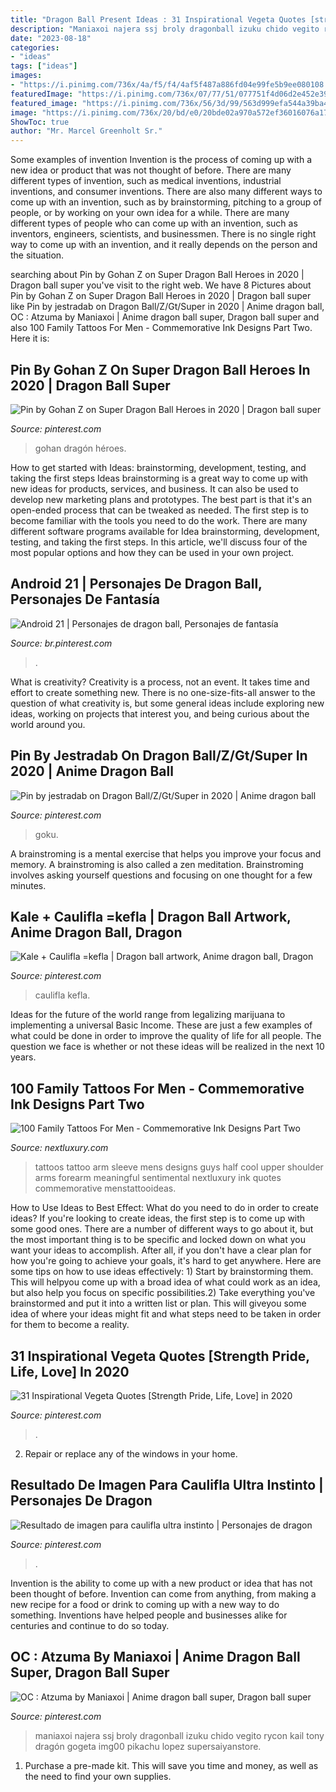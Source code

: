 ```yaml
---
title: "Dragon Ball Present Ideas : 31 Inspirational Vegeta Quotes [strength Pride, Life, Love] In 2020"
description: "Maniaxoi najera ssj broly dragonball izuku chido vegito rycon kail tony dragón gogeta img00 pikachu lopez supersaiyanstore"
date: "2023-08-18"
categories:
- "ideas"
tags: ["ideas"]
images:
- "https://i.pinimg.com/736x/4a/f5/f4/4af5f487a886fd04e99fe5b9ee080108.jpg"
featuredImage: "https://i.pinimg.com/736x/07/77/51/077751f4d06d2e452e393492c3a55151.jpg"
featured_image: "https://i.pinimg.com/736x/56/3d/99/563d999efa544a39ba4c57248486c283.jpg"
image: "https://i.pinimg.com/736x/20/bd/e0/20bde02a970a572ef36016076a176069.jpg"
ShowToc: true
author: "Mr. Marcel Greenholt Sr."
---
```



Some examples of invention
Invention is the process of coming up with a new idea or product that was not thought of before. There are many different types of invention, such as medical inventions, industrial inventions, and consumer inventions. 
There are also many different ways to come up with an invention, such as by brainstorming, pitching to a group of people, or by working on your own idea for a while. 
There are many different types of people who can come up with an invention, such as inventors, engineers, scientists, and businessmen. 
There is no single right way to come up with an invention, and it really depends on the person and the situation.

	

		
searching about Pin by Gohan Z on Super Dragon Ball Heroes in 2020 | Dragon ball super you've visit to the right web. We have 8 Pictures about Pin by Gohan Z on Super Dragon Ball Heroes in 2020 | Dragon ball super like Pin by jestradab on Dragon Ball/Z/Gt/Super in 2020 | Anime dragon ball, OC : Atzuma by Maniaxoi | Anime dragon ball super, Dragon ball super and also 100 Family Tattoos For Men - Commemorative Ink Designs Part Two. Here it is:
		
    
## Pin By Gohan Z On Super Dragon Ball Heroes In 2020 | Dragon Ball Super

<img loading=lazy src="https://i.pinimg.com/736x/56/3d/99/563d999efa544a39ba4c57248486c283.jpg" onerror="this.onerror=null;this.src='https://tse3.mm.bing.net/th?id=OIP.8RVDftFysa5cjg_2ITMQIgHaNK&amp;pid=15.1';" alt="Pin by Gohan Z on Super Dragon Ball Heroes in 2020 | Dragon ball super">

_Source: pinterest.com_

>gohan dragón héroes. 

	

How to get started with Ideas: brainstorming, development, testing, and taking the first steps
Ideas brainstorming is a great way to come up with new ideas for products, services, and business. It can also be used to develop new marketing plans and prototypes. The best part is that it's an open-ended process that can be tweaked as needed. The first step is to become familiar with the tools you need to do the work. There are many different software programs available for Idea brainstorming, development, testing, and taking the first steps. In this article, we'll discuss four of the most popular options and how they can be used in your own project.

    
## Android 21 | Personajes De Dragon Ball, Personajes De Fantasía

<img loading=lazy src="https://i.pinimg.com/736x/1a/96/29/1a9629c52b09324b8b96cac34749b2da.jpg" onerror="this.onerror=null;this.src='https://tse4.mm.bing.net/th?id=OIP.rNMo1eV4GEdnMLruvplrOwHaJ3&amp;pid=15.1';" alt="Android 21 | Personajes de dragon ball, Personajes de fantasía">

_Source: br.pinterest.com_

>. 

	

What is creativity?
Creativity is a process, not an event. It takes time and effort to create something new. There is no one-size-fits-all answer to the question of what creativity is, but some general ideas include exploring new ideas, working on projects that interest you, and being curious about the world around you.

    
## Pin By Jestradab On Dragon Ball/Z/Gt/Super In 2020 | Anime Dragon Ball

<img loading=lazy src="https://i.pinimg.com/736x/20/bd/e0/20bde02a970a572ef36016076a176069.jpg" onerror="this.onerror=null;this.src='https://tse4.mm.bing.net/th?id=OIP.MKQFVyB4PpfXCy8RiisH3gHaNZ&amp;pid=15.1';" alt="Pin by jestradab on Dragon Ball/Z/Gt/Super in 2020 | Anime dragon ball">

_Source: pinterest.com_

>goku. 

	

A brainstroming is a mental exercise that helps you improve your focus and memory. A brainstroming is also called a zen meditation. Brainstroming involves asking yourself questions and focusing on one thought for a few minutes.

    
## Kale + Caulifla =kefla | Dragon Ball Artwork, Anime Dragon Ball, Dragon

<img loading=lazy src="https://i.pinimg.com/736x/07/77/51/077751f4d06d2e452e393492c3a55151.jpg" onerror="this.onerror=null;this.src='https://tse1.mm.bing.net/th?id=OIP.WdzKpdkF7he3utbhx_OUNgHaLh&amp;pid=15.1';" alt="Kale + Caulifla =kefla | Dragon ball artwork, Anime dragon ball, Dragon">

_Source: pinterest.com_

>caulifla kefla. 

	

Ideas for the future of the world range from legalizing marijuana to implementing a universal Basic Income. These are just a few examples of what could be done in order to improve the quality of life for all people. The question we face is whether or not these ideas will be realized in the next 10 years.

    
## 100 Family Tattoos For Men - Commemorative Ink Designs Part Two

<img loading=lazy src="http://nextluxury.com/wp-content/uploads/mens-upper-arms-sentimental-lines-family-tattoo.jpg" onerror="this.onerror=null;this.src='https://tse3.mm.bing.net/th?id=OIP.9lFAr8zB8gg8cU7G-82oCAHaHa&amp;pid=15.1';" alt="100 Family Tattoos For Men - Commemorative Ink Designs Part Two">

_Source: nextluxury.com_

>tattoos tattoo arm sleeve mens designs guys half cool upper shoulder arms forearm meaningful sentimental nextluxury ink quotes commemorative menstattooideas. 

	

How to Use Ideas to Best Effect: What do you need to do in order to create ideas?
If you're looking to create ideas, the first step is to come up with some good ones. There are a number of different ways to go about it, but the most important thing is to be specific and locked down on what you want your ideas to accomplish. After all, if you don't have a clear plan for how you're going to achieve your goals, it's hard to get anywhere. Here are some tips on how to use ideas effectively: 1) Start by brainstorming them. This will helpyou come up with a broad idea of what could work as an idea, but also help you focus on specific possibilities.2) Take everything you've brainstormed and put it into a written list or plan. This will giveyou some idea of where your ideas might fit and what steps need to be taken in order for them to become a reality.

    
## 31 Inspirational Vegeta Quotes [Strength Pride, Life, Love] In 2020

<img loading=lazy src="https://i.pinimg.com/736x/4a/f5/f4/4af5f487a886fd04e99fe5b9ee080108.jpg" onerror="this.onerror=null;this.src='https://tse2.mm.bing.net/th?id=OIP.rRHZWgLZDn8LB_ED5Kk0vAHaKe&amp;pid=15.1';" alt="31 Inspirational Vegeta Quotes [Strength Pride, Life, Love] in 2020">

_Source: pinterest.com_

>. 

	

2. Repair or replace any of the windows in your home.

    
## Resultado De Imagen Para Caulifla Ultra Instinto | Personajes De Dragon

<img loading=lazy src="https://i.pinimg.com/736x/4b/87/26/4b87267c1baee97cb4a6edaae5282da6.jpg" onerror="this.onerror=null;this.src='https://tse3.mm.bing.net/th?id=OIP.VhWFNEDjAm0TAi_lniI8PQHaNK&amp;pid=15.1';" alt="Resultado de imagen para caulifla ultra instinto | Personajes de dragon">

_Source: pinterest.com_

>. 

	

Invention is the ability to come up with a new product or idea that has not been thought of before. Invention can come from anything, from making a new recipe for a food or drink to coming up with a new way to do something. Inventions have helped people and businesses alike for centuries and continue to do so today.

    
## OC : Atzuma By Maniaxoi | Anime Dragon Ball Super, Dragon Ball Super

<img loading=lazy src="https://i.pinimg.com/736x/43/37/0c/43370c7322e5b81d25d3c764019d5b77.jpg" onerror="this.onerror=null;this.src='https://tse4.mm.bing.net/th?id=OIP.cPmwP4wnGxFzsaT85KTCVgHaKe&amp;pid=15.1';" alt="OC : Atzuma by Maniaxoi | Anime dragon ball super, Dragon ball super">

_Source: pinterest.com_

>maniaxoi najera ssj broly dragonball izuku chido vegito rycon kail tony dragón gogeta img00 pikachu lopez supersaiyanstore. 

	

1. Purchase a pre-made kit. This will save you time and money, as well as the need to find your own supplies.

